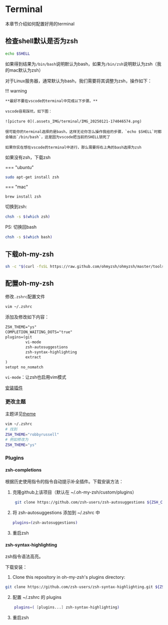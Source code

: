 # Terminal

本章节介绍如何配置好用的terminal

## 检查shell默认是否为zsh

```bash
echo $SHELL
```
如果得到结果为`/bin/bash`说明默认为bash，如果为`/bin/zsh`说明默认为zsh（我的mac默认为zsh）

对于Linux服务器，通常默认为bash，我们需要将其调整为zsh，操作如下：

!!! warning

    **最好不要在vscode的terminal中完成以下步骤。**
    
    vscode容易踩坑，如下图：

    ![picture 0](.assets_IMG/terminal/IMG_20250121-174046574.png)  

    很可能你的terminal选择的是bash，这样无论你怎么操作我给的步骤，`echo $SHELL`时都会输出`/bin/bash`，这是因为vscode把当前的SHELL锁死了

    如果你实在想在vscode的terminal中进行，那么需要将右上角的bash选择为zsh

如果没有zsh，下载zsh

=== "ubuntu"

```bash
sudo apt-get install zsh
```
=== "mac"

```bash
brew install zsh
```

切换到zsh:

```bash
chsh -s $(which zsh)
```

PS: 切换回bash

```bash
chsh -s $(which bash)
```

## 下载oh-my-zsh

```bash
sh -c "$(curl -fsSL https://raw.github.com/ohmyzsh/ohmyzsh/master/tools/install.sh)"
```

## 配置oh-my-zsh



修改`.zshrc`配置文件
```bash
vim ~/.zshrc
```
添加及修改如下内容：

```
ZSH_THEME="ys"
COMPLETION_WAITING_DOTS="true"
plugins=(git
         vi-mode
         zsh-autosuggestions
         zsh-syntax-highlighting
         extract
)
setopt no_nomatch
```
`vi-mode`：让zsh也启用vim模式

[安装插件](#plugins)

### 更改主题

主题详见[theme](https://github.com/ohmyzsh/ohmyzsh/wiki/Themes)

```bash
vim ~/.zshrc
# 找到
ZSH_THEME="robbyrussell"
# 例如修改为
ZSH_THEME="ys"
```
### Plugins

#### zsh-completions

根据历史使用指令的指令自动提示补全插件。下载安装方法：

1. 克隆github上该项目（默认在 ~/.oh-my-zsh/custom/plugins）
   
   ```bash
    git clone https://github.com/zsh-users/zsh-autosuggestions ${ZSH_CUSTOM:-~/.oh-my-zsh/custom}/plugins/zsh-autosuggestions
    ```
  
2. 将 zsh-autosuggestions 添加到 ~/.zshrc 中

    ```bash
    plugins=(zsh-autosuggestions)
    ```

3. 重启zsh

#### zsh-syntax-highlighting

zsh指令语法高亮。

下载安装：

1. Clone this repository in oh-my-zsh's plugins directory:

```bash
git clone https://github.com/zsh-users/zsh-syntax-highlighting.git ${ZSH_CUSTOM:-~/.oh-my-zsh/custom}/plugins/zsh-syntax-highlighting
```

2. 配置 ~/.zshrc 的 plugins

```bash
    plugins=( [plugins...] zsh-syntax-highlighting)
```

3. 重启zsh

